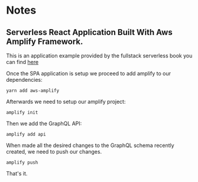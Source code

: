 # Notes

## Serverless React Application Built With Aws Amplify Framework.

This is an application example provided by the fullstack serverless book you can find [here](https://www.bookdepository.com/es/Full-Stack-Serverless/9781492059899)

Once the SPA application is setup we proceed to add amplify to our dependencies:

```shell
yarn add aws-amplify
```

Afterwards we need to setup our amplify project:

```shell
amplify init
```

Then we add the GraphQL API:

```shell
amplify add api
```

When made all the desired changes to the GraphQL schema recently created, we need to push our changes.

```shell
amplify push
```

That's it.